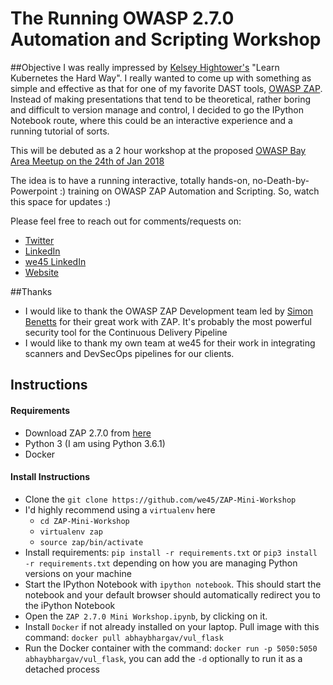 # The Running OWASP 2.7.0 Automation and Scripting Workshop

##Objective
I was really impressed by [Kelsey Hightower's](https://twitter.com/kelseyhightower)	"Learn Kubernetes the Hard Way". I really wanted to come up with something as simple and effective as that for one of my favorite DAST tools, [OWASP ZAP](https://github.com/zaproxy/zaproxy). Instead of making presentations that tend to be theoretical, rather boring and difficult to version manage and control, I decided to go the IPython Notebook route, where this could be an interactive experience and a running tutorial of sorts. 

This will be debuted as a 2 hour workshop at the proposed [OWASP Bay Area Meetup on the 24th of Jan 2018](https://www.meetup.com/Bay-Area-OWASP/)

The idea is to have a running interactive, totally hands-on, no-Death-by-Powerpoint :) training on OWASP ZAP Automation and Scripting. So, watch this space for updates :)

Please feel free to reach out for comments/requests on: 

- [Twitter](https://twitter.com/abhaybhargav)
- [LinkedIn](https://www.linkedin.com/in/abhaybhargav)
- [we45 LinkedIn](https://www.linkedin.com/company/1155059/)
- [Website](https://www.we45.com)

##Thanks
- I would like to thank the OWASP ZAP Development team led by [Simon Benetts](https://twitter.com/psiinon) for their great work with ZAP. It's probably the most powerful security tool for the Continuous Delivery Pipeline
- I would like to thank my own team at we45 for their work in integrating scanners and DevSecOps pipelines for our clients. 

## Instructions

#### Requirements
* Download ZAP 2.7.0 from [here](https://github.com/zaproxy/zaproxy/wiki/Downloads)
* Python 3 (I am using Python 3.6.1)
* Docker

#### Install Instructions
* Clone the `git clone https://github.com/we45/ZAP-Mini-Workshop`
* I'd highly recommend using a `virtualenv` here
	* `cd ZAP-Mini-Workshop`
	* `virtualenv zap`
	* `source zap/bin/activate`
* Install requirements: `pip install -r requirements.txt` or `pip3 install -r requirements.txt` depending on how you are managing Python versions on your machine
* Start the IPython Notebook with `ipython notebook`. This should start the notebook and your default browser should automatically redirect you to the iPython Notebook
* Open the `ZAP 2.7.0 Mini Workshop.ipynb`, by clicking on it.
* Install `Docker` if not already installed on your laptop. Pull image with this command: `docker pull abhaybhargav/vul_flask`
* Run the Docker container with the command: `docker run -p 5050:5050 abhaybhargav/vul_flask`, you can add the `-d` optionally to run it as a detached process